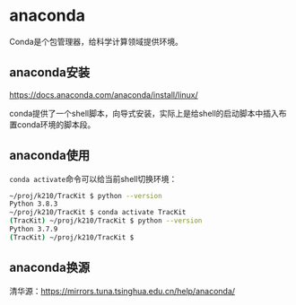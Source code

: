 

# anaconda

Conda是个包管理器，给科学计算领域提供环境。

## anaconda安装

https://docs.anaconda.com/anaconda/install/linux/

conda提供了一个shell脚本，向导式安装，实际上是给shell的启动脚本中插入布置conda环境的脚本段。

## anaconda使用

`conda activate`命令可以给当前shell切换环境：

```bash
~/proj/k210/TracKit $ python --version
Python 3.8.3
~/proj/k210/TracKit $ conda activate TracKit
(TracKit) ~/proj/k210/TracKit $ python --version
Python 3.7.9
(TracKit) ~/proj/k210/TracKit $
```

## anaconda换源

清华源：https://mirrors.tuna.tsinghua.edu.cn/help/anaconda/